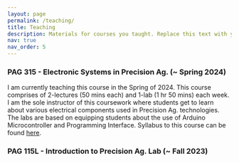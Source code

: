 ```yaml
---
layout: page
permalink: /teaching/
title: Teaching
description: Materials for courses you taught. Replace this text with your description.
nav: true
nav_order: 5
---
```


### PAG 315 - Electronic Systems in Precision Ag. (~ Spring 2024)
I am currently teaching this course in the Spring of 2024. This course comprises of 2-lectures (50 mins each) and 1-lab (1 hr 50 mins) each week. I am the sole instructor of this coursework where students get to learn about various electrical components used in Precision Ag. technologies. The labs are based on equipping students about the use of Arduino Microcontroller and Programming Interface. Syllabus to this course can be found [here](PAG315ClassDoc_Rai.pdf). 

### PAG 115L - Introduction to Precision Ag. Lab (~ Fall 2023) 
